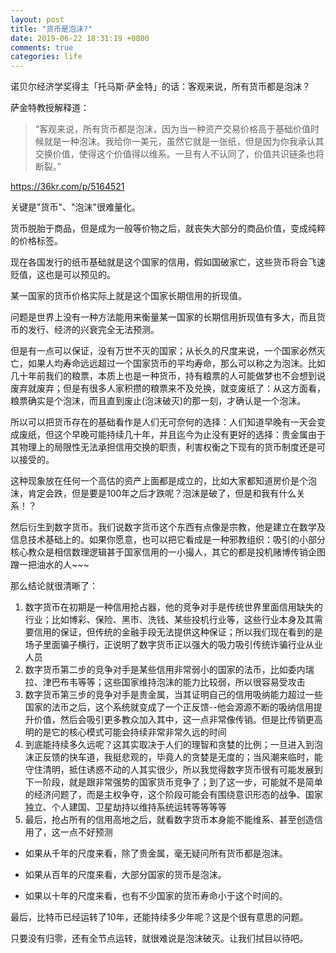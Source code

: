 ```yaml
---
layout: post
title: "货币是泡沫?"
date: 2019-06-22 18:31:19 +0800
comments: true
categories: life
---
```


诺贝尔经济学奖得主「托马斯·萨金特」的话：客观来说，所有货币都是泡沫？

萨金特教授解释道：

> “客观来说，所有货币都是泡沫，因为当一种资产交易价格高于基础价值时候就是一种泡沫。我给你一美元，虽然它就是一张纸，但是因为你我承认其交换价值，使得这个价值得以维系。一旦有人不认同了，价值共识链条也将断裂。”

https://36kr.com/p/5164521

<!-- more -->

关键是"货币"、"泡沫"很难量化。

货币脱胎于商品，但是成为一般等价物之后，就丧失大部分的商品价值，变成纯粹的价格标签。

现在各国发行的纸币基础就是这个国家的信用，假如国破家亡，这些货币将会飞速贬值，这也是可以预见的。

某一国家的货币价格实际上就是这个国家长期信用的折现值。

问题是世界上没有一种方法能用来衡量某一国家的长期信用折现值有多大，而且货币的发行、经济的兴衰完全无法预测。


但是有一点可以保证，没有万世不灭的国家；从长久的尺度来说，一个国家必然灭亡，如果人均寿命远远超过一个国家货币的平均寿命，那么可以称之为泡沫。比如几十年前我们的粮票，本质上也是一种货币，持有粮票的人可能做梦也不会想到说废弃就废弃；但是有很多人家积攒的粮票来不及兑换，就变废纸了：从这方面看，粮票确实是个泡沫，而且直到废止(泡沫破灭)的那一刻，才确认是一个泡沫。


所以可以把货币存在的基础看作是人们无可奈何的选择：人们知道早晚有一天会变成废纸，但这个早晚可能持续几十年，并且迄今为止没有更好的选择：贵金属由于其物理上的局限性无法承担信用交换的职责，利害权衡之下现有的货币制度还是可以接受的。


这种现象放在任何一个高估的资产上面都是成立的，比如大家都知道房价是个泡沫，肯定会跌，但是要是100年之后才跌呢？泡沫是破了，但是和我有什么关系！？


然后衍生到数字货币。我们说数字货币这个东西有点像是宗教，他是建立在数学及信息技术基础上的。如果你愿意，也可以把它看成是一种邪教组织：吸引的小部分核心教众是相信数理逻辑甚于国家信用的一小撮人，其它的都是投机赌博传销企图蹭一把油水的人~~~


那么结论就很清晰了：

1. 数字货币在初期是一种信用抢占器，他的竞争对手是传统世界里面信用缺失的行业；比如博彩、保险、黑市、洗钱、某些投机行业等，这些行业本身及其需要信用的保证，但传统的金融手段无法提供这种保证；所以我们现在看到的是场子里面骗子横行，正说明了数字货币正以强大的吸力吸引传统诈骗行业从业人员
2. 数字货币第二步的竞争对手是某些信用非常弱小的国家的法币，比如委内瑞拉、津巴布韦等等；这些国家维持泡沫的能力比较弱，所以很容易受攻击
3. 数字货币第三步的竞争对手是贵金属，当其证明自己的信用吸纳能力超过一些国家的法币之后，这个系统就变成了一个正反馈--他会源源不断的吸纳信用提升价值，然后会吸引更多教众加入其中，这一点非常像传销。但是比传销更高明的是它的核心模式可能会持续非常非常久远的时间
4. 到底能持续多久远呢？这其实取决于人们的理智和贪婪的比例；一旦进入到泡沫正反馈的快车道，我挺悲观的，毕竟人的贪婪是无度的；当风潮来临时，能守住清明，抵住诱惑不动的人其实很少，所以我觉得数字货币很有可能发展到下一阶段，就是跟非常强势的国家货币竞争了；到了这一步，可能就不是简单的经济问题了，而是主权争夺，这个阶段可能会有围绕意识形态的战争、国家独立、个人建国、卫星劫持以维持系统运转等等等等
5. 最后，抢占所有的信用高地之后，就看数字货币本身能不能维系、甚至创造信用了，这一点不好预测

* 如果从千年的尺度来看，除了贵金属，毫无疑问所有货币都是泡沫。

* 如果从百年的尺度来看，大部分国家的货币是泡沫。

* 如果以十年的尺度来看，也有不少国家的货币寿命小于这个时间的。

最后，比特币已经运转了10年，还能持续多少年呢？这是个很有意思的问题。

只要没有归零，还有全节点运转，就很难说是泡沫破灭。让我们拭目以待吧。
